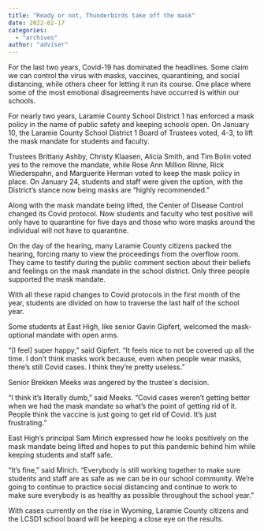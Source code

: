 ```yaml
---
title: "Ready or not, Thunderbirds take off the mask"
date: 2022-02-17
categories: 
  - "archives"
author: "adviser"
---
```


For the last two years, Covid-19 has dominated the headlines. Some claim we can control the virus with masks, vaccines, quarantining, and social distancing, while others cheer for letting it run its course. One place where some of the most emotional disagreements have occurred is within our schools.

For nearly two years, Laramie County School District 1 has enforced a mask policy in the name of public safety and keeping schools open. On January 10, the Laramie County School District 1 Board of Trustees voted, 4-3, to lift the mask mandate for students and faculty.

Trustees Brittany Ashby, Christy Klaasen, Alicia Smith, and Tim Bolin voted yes to the remove the mandate, while Rose Ann Million Rinne, Rick Wiederspahn, and Marguerite Herman voted to keep the mask policy in place. On January 24, students and staff were given the option, with the District’s stance now being masks are “highly recommended.”

Along with the mask mandate being lifted, the Center of Disease Control changed its Covid protocol. Now students and faculty who test positive will only have to quarantine for five days and those who wore masks around the individual will not have to quarantine.

On the day of the hearing, many Laramie County citizens packed the hearing, forcing many to view the proceedings from the overflow room. They came to testify during the public comment section about their beliefs and feelings on the mask mandate in the school district. Only three people supported the mask mandate.

With all these rapid changes to Covid protocols in the first month of the year, students are divided on how to traverse the last half of the school year.

Some students at East High, like senior Gavin Gipfert, welcomed the mask-optional mandate with open arms.

“\[I feel\] super happy,” said Gipfert. “It feels nice to not be covered up all the time. I don’t think masks work because, even when people wear masks, there’s still Covid cases. I think they’re pretty useless.”

Senior Brekken Meeks was angered by the trustee's decision.

“I think it’s literally dumb,” said Meeks. “Covid cases weren’t getting better when we had the mask mandate so what’s the point of getting rid of it. People think the vaccine is just going to get rid of Covid. It’s just frustrating.”

East High’s principal Sam Mirich expressed how he looks positively on the mask mandate being lifted and hopes to put this pandemic behind him while keeping students and staff safe.

“It’s fine,” said Mirich. “Everybody is still working together to make sure students and staff are as safe as we can be in our school community. We’re going to continue to practice social distancing and continue to work to make sure everybody is as healthy as possible throughout the school year.”

With cases currently on the rise in Wyoming, Laramie County citizens and the LCSD1 school board will be keeping a close eye on the results.
